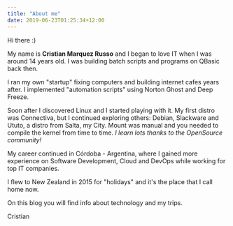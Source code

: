 ```yaml
---
title: "About me"
date: 2019-06-23T01:25:34+12:00
---
```

Hi there :)

My name is <b>Cristian Marquez Russo</b> and I began to love IT when I was around 14 years old. I was building batch scripts and programs on QBasic back then.

I ran my own "startup" fixing computers and building internet cafes years after. I implemented "automation scripts"  using Norton Ghost and Deep Freeze.

Soon after I discovered Linux and I started playing with it. My first distro was Connectiva, but I continued exploring others: Debian, Slackware and Ututo, a distro from Salta, my City. Mount was manual and you needed to compile the kernel from time to time. _I learn lots thanks to the OpenSource community!_

My career continued in Córdoba - Argentina, where I gained more experience on Software Development, Cloud and DevOps while working for top IT companies. 

I flew to New Zealand in 2015 for "holidays" and it's the place that I call home now.

On this blog you will find info about technology and my trips.

Cristian